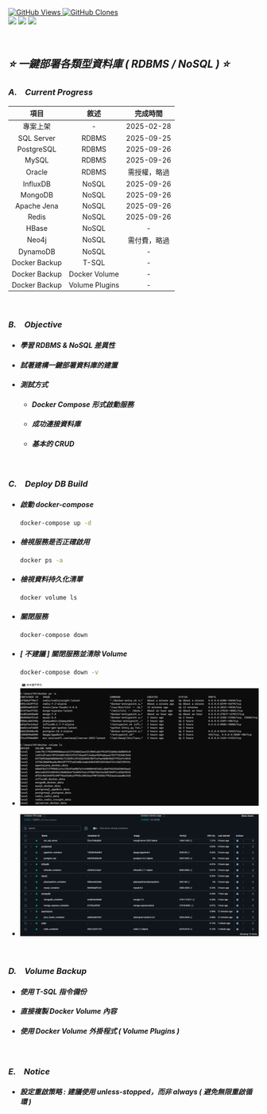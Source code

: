 <a href='https://github.com/Junwu0615/One-Click-Database-Deployment'><img alt='GitHub Views' src='https://views.whatilearened.today/views/github/Junwu0615/One-Click-Database-Deployment.svg'> 
<a href='https://github.com/Junwu0615/One-Click-Database-Deployment'><img alt='GitHub Clones' src='https://img.shields.io/badge/dynamic/json?color=success&label=Clone&query=count_total&url=https://gist.githubusercontent.com/Junwu0615/9dea6d703fe5ab8d3d36c75bac642787/raw/One-Click-Database-Deployment_clone.json&logo=github'> <br>
[![](https://img.shields.io/badge/Project-Database-blue.svg?style=plastic)](https://github.com/Junwu0615/One-Click-Database-Deployment)
[![](https://img.shields.io/badge/Project-Docker-blue.svg?style=plastic)](https://github.com/Junwu0615/One-Click-Database-Deployment)
[![](https://img.shields.io/badge/Language-Python_3.12.0-blue.svg?style=plastic)](https://www.python.org/) <br>

<br>

## *⭐ 一鍵部署各類型資料庫 ( RDBMS / NoSQL ) ⭐*

### *A.　Current Progress*
|項目|敘述|完成時間|
|:--:|:--:|:--:|
| 專案上架 | - | 2025-02-28 |
| SQL Server | RDBMS  | 2025-09-25 |
| PostgreSQL | RDBMS  | 2025-09-26 |
| MySQL | RDBMS  | 2025-09-26 |
| Oracle | RDBMS  | 需授權，略過 |
| InfluxDB | NoSQL  | 2025-09-26 |
| MongoDB | NoSQL  | 2025-09-26 |
| Apache Jena | NoSQL  | 2025-09-26 |
| Redis | NoSQL  | 2025-09-26 |
| HBase | NoSQL  | - |
| Neo4j | NoSQL  | 需付費，略過 |
| DynamoDB | NoSQL  | - |
| Docker Backup | T-SQL | - |
| Docker Backup | Docker Volume | - |
| Docker Backup | Volume Plugins | - |

<br>

### *B.　Objective*
- #### *學習 RDBMS & NoSQL 差異性*
- #### *試著建構一鍵部署資料庫的建置*
- #### *測試方式*
  - #### *Docker Compose 形式啟動服務*
  - #### *成功連接資料庫*
  - #### *基本的 CRUD*

<br>

### *C.　Deploy DB Build*
- #### *啟動 docker-compose*
  ```bash
  docker-compose up -d
  ```

- #### *檢視服務是否正確啟用*
  ```bash
  docker ps -a
  ```
  
- #### *檢視資料持久化清單*
  ```bash
  docker volume ls
  ```

- #### *關閉服務*
  ```bash
  docker-compose down
  ```

- #### *[ 不建議 ] 關閉服務並清除 Volume*
  ```bash
  docker-compose down -v
  ```
  
- ![PNG](./sample/docker.PNG)
- ![PNG](./sample/docker_desktop.PNG)

<br>

### *D.　Volume Backup*
- #### *使用 T-SQL 指令備份*
- #### *直接複製 Docker Volume 內容*
- #### *使用 Docker Volume 外掛程式 ( Volume Plugins )*

<br>

### *E.　Notice*
- #### *設定重啟策略 : 建議使用 unless-stopped，而非 always ( 避免無限重啟循環 )*
